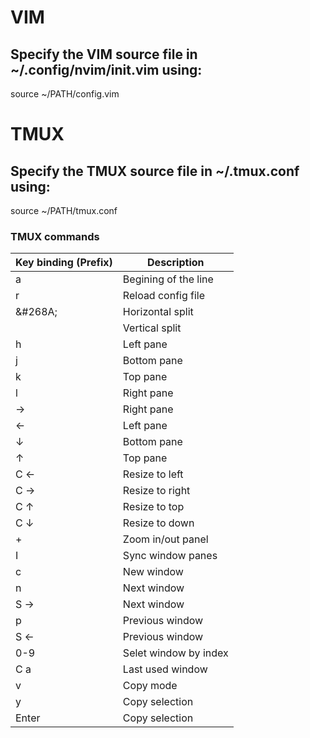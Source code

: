 # VIM

## Specify the VIM source file in ~/.config/nvim/init.vim using:
source ~/PATH/config.vim

# TMUX

## Specify the TMUX source file in ~/.tmux.conf using:
source ~/PATH/tmux.conf

### TMUX commands

Key binding (Prefix) | Description
---------------------|--------------
a | Begining of the line
r | Reload config file
&#268A; | Horizontal split
| | Vertical split
h | Left pane
j | Bottom pane
k | Top pane
l | Right pane
→ | Right pane
← | Left pane
↓ | Bottom pane
↑ | Top pane
C ← | Resize to left
C → | Resize to right
C ↑ | Resize to top
C ↓ | Resize to down
+ | Zoom in/out panel
I | Sync window panes
c | New window
n | Next window
S → | Next window
p | Previous window
S ← | Previous window
0-9 | Selet window by index
C a | Last used window
v | Copy mode
y | Copy selection
Enter | Copy selection
